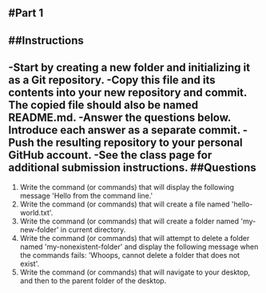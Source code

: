 #Part 1
---
##Instructions
---
-Start by creating a new folder and initializing it as a Git repository.
-Copy this file and its contents into your new repository and commit. The copied file should also be named README.md.
-Answer the questions below. Introduce each answer as a separate commit.
-Push the resulting repository to your personal GitHub account.
-See the class page for additional submission instructions.
##Questions
---
1. Write the command (or commands) that will display the following message 'Hello from the command line.'
2. Write the command (or commands) that will create a file named 'hello-world.txt'.
3. Write the command (or commands) that will create a folder named 'my-new-folder' in current directory.
4. Write the command (or commands) that will attempt to delete a folder named 'my-nonexistent-folder' and display the following message when the commands fails: 'Whoops, cannot delete a folder that does not exist'.
5. Write the command (or commands) that will navigate to your desktop, and then to the parent folder of the desktop.